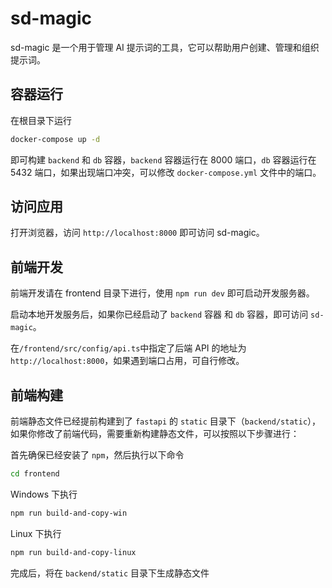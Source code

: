 # sd-magic

sd-magic 是一个用于管理 AI 提示词的工具，它可以帮助用户创建、管理和组织提示词。

## 容器运行

在根目录下运行

```bash
docker-compose up -d
```

即可构建 `backend` 和 `db` 容器，`backend` 容器运行在 8000 端口，`db` 容器运行在 5432 端口，如果出现端口冲突，可以修改 `docker-compose.yml` 文件中的端口。

## 访问应用

打开浏览器，访问 `http://localhost:8000` 即可访问 sd-magic。

## 前端开发

前端开发请在 frontend 目录下进行，使用 `npm run dev` 即可启动开发服务器。

启动本地开发服务后，如果你已经启动了 `backend` 容器 和 `db` 容器，即可访问 `sd-magic`。

在`/frontend/src/config/api.ts`中指定了后端 API 的地址为`http://localhost:8000`，如果遇到端口占用，可自行修改。

## 前端构建

前端静态文件已经提前构建到了 `fastapi` 的 `static` 目录下（`backend/static`），如果你修改了前端代码，需要重新构建静态文件，可以按照以下步骤进行：

首先确保已经安装了 `npm`，然后执行以下命令

```bash
cd frontend
```

Windows 下执行

```bash
npm run build-and-copy-win
```

Linux 下执行

```bash
npm run build-and-copy-linux
```

完成后，将在 `backend/static` 目录下生成静态文件